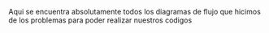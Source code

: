 Aqui se encuentra absolutamente todos los diagramas de flujo que hicimos de los problemas para poder realizar nuestros codigos
